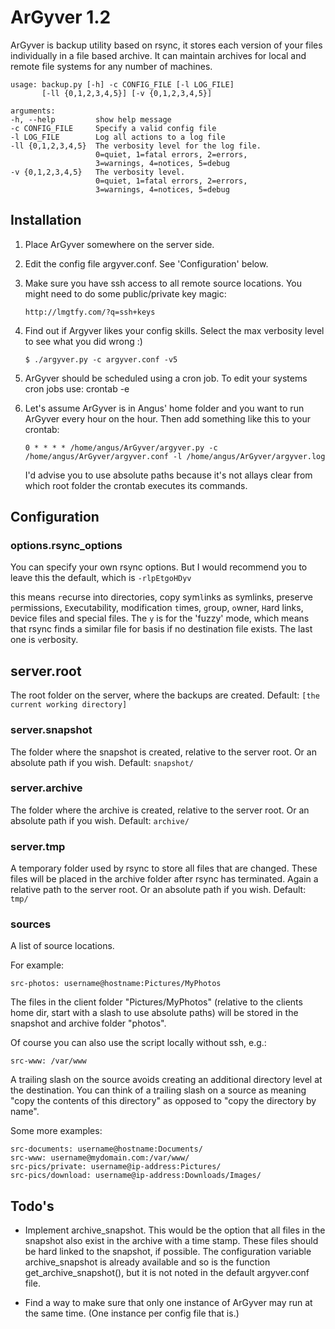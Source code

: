 ArGyver 1.2
===========

ArGyver is backup utility based on rsync, it stores each version
of your files individually in a file based archive. It can
maintain archives for local and remote file systems for any
number of machines.

    usage: backup.py [-h] -c CONFIG_FILE [-l LOG_FILE]
           [-ll {0,1,2,3,4,5}] [-v {0,1,2,3,4,5}]

    arguments:
    -h, --help         show help message
    -c CONFIG_FILE     Specify a valid config file
    -l LOG_FILE        Log all actions to a log file
    -ll {0,1,2,3,4,5}  The verbosity level for the log file.
                       0=quiet, 1=fatal errors, 2=errors,
                       3=warnings, 4=notices, 5=debug
    -v {0,1,2,3,4,5}   The verbosity level.
                       0=quiet, 1=fatal errors, 2=errors,
                       3=warnings, 4=notices, 5=debug

Installation
------------

1.  Place ArGyver somewhere on the server side.

2.  Edit the config file argyver.conf. See 'Configuration' below.

3.  Make sure you have ssh access to all remote source locations.
    You might need to do some public/private key magic:

        http://lmgtfy.com/?q=ssh+keys

4.  Find out if Argyver likes your config skills.
    Select the max verbosity level to see what you did wrong :)

    `$ ./argyver.py -c argyver.conf -v5`

5.  ArGyver should be scheduled using a cron job.
    To edit your systems cron jobs use: crontab -e

6.  Let's assume ArGyver is in Angus' home folder and you want to
    run ArGyver every hour on the hour.
    Then add something like this to your crontab:

    `0 * * * * /home/angus/ArGyver/argyver.py -c /home/angus/ArGyver/argyver.conf -l /home/angus/ArGyver/argyver.log`

    I'd advise you to use absolute paths because it's not
    allays clear from which root folder the crontab executes
    its commands.


Configuration
-------------

### options.rsync_options

You can specify your own rsync options. But I would recommend
you to leave this the default, which is `-rlpEtgoHDyv`

this means `r`ecurse into directories, copy sym`l`inks as
symlinks, preserve `p`ermissions, `E`xecutability, modification
`t`imes, `g`roup, `o`wner, `H`ard links, `D`evice files and
special files. The `y` is for the 'fuzzy' mode, which means that
rsync finds a similar file for basis if no destination file
exists. The last one is `v`erbosity.

## server.root 
The root folder on the server, where the backups are created.
Default: `[the current working directory]`

### server.snapshot
The folder where the snapshot is created, relative to the server
root. Or an absolute path if you wish.
Default: `snapshot/`

### server.archive
The folder where the archive is created, relative to the server
root. Or an absolute path if you wish.
Default: `archive/`

### server.tmp
A temporary folder used by rsync to store all files that are
changed. These files will be placed in the archive folder
after rsync has terminated. Again a relative path to the server
root. Or an absolute path if you wish.
Default: `tmp/`

### sources
A list of source locations.

For example:

    src-photos: username@hostname:Pictures/MyPhotos

The files in the client folder "Pictures/MyPhotos" (relative to
the clients home dir, start with a slash to use absolute paths)
will be stored in the snapshot and archive folder "photos".

Of course you can also use the script locally without ssh, e.g.:

    src-www: /var/www

A trailing slash on the source avoids creating an additional
directory level at the destination. You can think of a trailing
slash on a source as meaning "copy the contents of this
directory" as opposed to "copy the directory by name".

Some more examples:

    src-documents: username@hostname:Documents/
    src-www: username@mydomain.com:/var/www/
    src-pics/private: username@ip-address:Pictures/
    src-pics/download: username@ip-address:Downloads/Images/


Todo's
------

* Implement archive_snapshot. This would be the option that all
  files in the snapshot also exist in the archive with a
  time stamp. These files should be hard linked to the snapshot,
  if possible. The configuration variable archive_snapshot is
  already available and so is the function
  get_archive_snapshot(), but it is not noted in the default
  argyver.conf file.

* Find a way to make sure that only one instance of ArGyver may
  run at the same time. (One instance per config file that is.)
